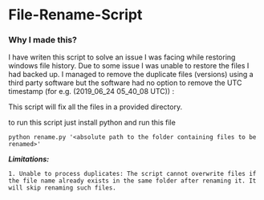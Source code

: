 # File-Rename-Script

### Why I made this?

I have writen this script to solve an issue I was facing while restoring windows file history. Due to some issue I was unable to restore the files I had backed up. I managed to remove the duplicate files (versions) using a third party software but the software had no option to remove the UTC timestamp (for e.g. (2019_06_24 05_40_08 UTC)) :
<br>


This script will fix all the files in a provided directory.

to run this script just install python and run this file 

```
python rename.py '<absolute path to the folder containing files to be renamed>'
```

***Limitations:***
```
1. Unable to process duplicates: The script cannot overwrite files if the file name already exists in the same folder after renaming it. It will skip renaming such files.
```
